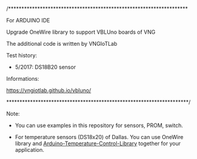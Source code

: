 /********************************************************************

For ARDUINO IDE

Upgrade OneWire library to support VBLUno boards of VNG

The additional code is written by VNGIoTLab

Test history:

- 5/2017: DS18B20 sensor

Informations:

https://vngiotlab.github.io/vbluno/

*********************************************************************/

Note:

* You can use examples in this repository for sensors, PROM, switch.

* For temperature sensors (DS18x20) of Dallas. You can use OneWire library and [Arduino-Temperature-Control-Library](https://github.com/milesburton/Arduino-Temperature-Control-Library) together for your application.



